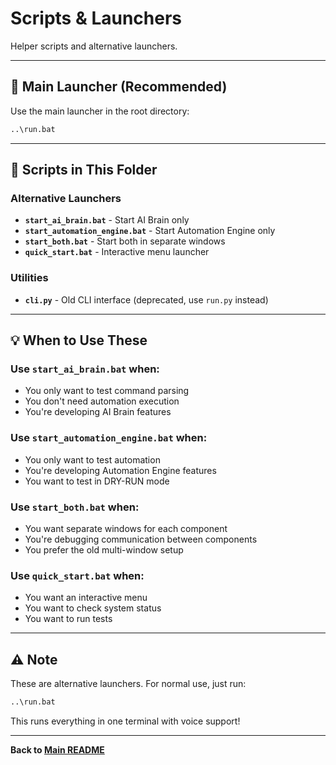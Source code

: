 # Scripts & Launchers

Helper scripts and alternative launchers.

---

## 🚀 Main Launcher (Recommended)

Use the main launcher in the root directory:
```cmd
..\run.bat
```

---

## 📜 Scripts in This Folder

### Alternative Launchers
- **`start_ai_brain.bat`** - Start AI Brain only
- **`start_automation_engine.bat`** - Start Automation Engine only
- **`start_both.bat`** - Start both in separate windows
- **`quick_start.bat`** - Interactive menu launcher

### Utilities
- **`cli.py`** - Old CLI interface (deprecated, use `run.py` instead)

---

## 💡 When to Use These

### Use `start_ai_brain.bat` when:
- You only want to test command parsing
- You don't need automation execution
- You're developing AI Brain features

### Use `start_automation_engine.bat` when:
- You only want to test automation
- You're developing Automation Engine features
- You want to test in DRY-RUN mode

### Use `start_both.bat` when:
- You want separate windows for each component
- You're debugging communication between components
- You prefer the old multi-window setup

### Use `quick_start.bat` when:
- You want an interactive menu
- You want to check system status
- You want to run tests

---

## ⚠️ Note

These are alternative launchers. For normal use, just run:
```cmd
..\run.bat
```

This runs everything in one terminal with voice support!

---

**Back to [Main README](../README.md)**
